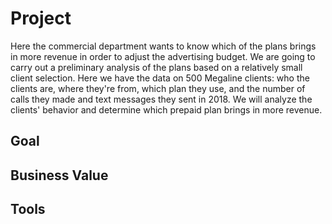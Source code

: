 # Project

Here the commercial department wants to know which of the plans brings in more revenue in order to adjust the advertising budget. We are going to carry out a preliminary analysis of the plans based on a relatively small client selection. Here we have the data on 500 Megaline clients: who the clients are, where they're from, which plan they use, and the number of calls they made and text messages they sent in 2018. We will analyze the clients' behavior and determine which prepaid plan brings in more revenue.

## Goal


## Business Value


## Tools
